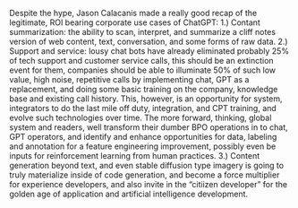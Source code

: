 Despite the hype, Jason Calacanis made a really good recap of the legitimate, ROI bearing corporate use cases of ChatGPT:
1.) Contant summarization: the ability to scan, interpret, and summarize a cliff notes version of web content, text, conversation, and some forms of raw data.
2.) Support and service: lousy chat bots have already eliminated probably 25% of tech support and customer service calls, this should be an extinction event for them, companies should be able to illuminate 50% of such low value, high noise, repetitive calls by implementing chat, GPT as a replacement, and doing some basic training on the company, knowledge base and existing call history.
This, however, is an opportunity for system, integrators to do the last mile off duty, integration, and CPT training, and evolve such technologies over time.
The more forward, thinking, global system and readers, well transform their dumber BPO operations in to chat, GPT operators, and identify and enhance opportunities for data, labeling and annotation for a feature engineering improvement, possibly even be inputs for reinforcement learning from human practices.
3.) Content generation beyond text, and even stable diffusion type imagery is going to truly materialize inside of code generation, and become a force multiplier for experience developers, and also invite in the “citiizen developer” for the golden age of application and artificial intelligence development.